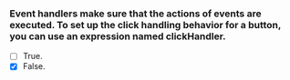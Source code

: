 ### Event handlers make sure that the actions of events are executed. To set up the click handling behavior for a button, you can use an expression named clickHandler.

- [ ] True.
- [x] False.
